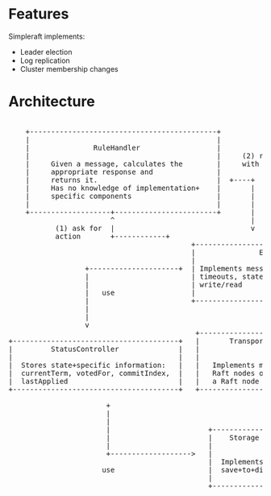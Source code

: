 # Features

Simpleraft implements:
- Leader election
- Log replication
- Cluster membership changes

# Architecture

<pre>                                            
    +--------------------------------------------+                           +-------------------------------------+
    |                                            |                           |                                     |
    |               RuleHandler                  |                           |       State Machine                 |
    |                                            |     (2) respond           |                                     |
    |     Given a message, calculates the        |     with action           | Application+specific state machine. |
    |     appropriate response and               |                           | Example: For a key+> value store,   |
    |     returns it.                            |  +----+                   | this component would implement the  |
    |     Has no knowledge of implementation+    |       |                   | store. Raft commands passed to here |
    |     specific components                    |       |                   | would be Get()s and Put()s          |
    |                                            |       |                   |                                     |
    +-------------------+------------------------+       |                   +---------------------------+---------+
                        ^                                |￼                                              ^
           (1) ask for  |                                v                                               |  commit
           action       +------------+                                                                   |
                                           +---------------------------------------+   +-----------------+
                                           |               Executor                |
                                           |                                       |
                  +---------------------+  | Implements message sending/receiving, +----------------+
                  |                        | timeouts, state changes and log       |                |
                  |                        | write/read                            |                |
                  |   use                  |                                       |                |     use
                  |                        +-------------------+-------------------+                |
                  |                                            |                                    |
                  |                                            |  use                               |
                  v                                            v                                    v
                                            +------------------+-------------------+
+---------------------------------------+   |       TransportService               |  +---------------------------------------+
|         StatusController              |   |                                      |  |         LogController                 |
|                                       |   |                                      |  |                                       |
|  Stores state+specific information:   |   |   Implements message passing between |  |   Appends (or changes) entries        |
|  currentTerm, votedFor, commitIndex,  |   |   Raft nodes or between a client and |  |   to the log, saves the log to disk,  |
|  lastApplied                          |   |   a Raft node                        |  |   and reads the log.                  |
+---------------------------------------+   +--------------------------------------+  +--------+------------------------------+
                                                                                               |
                       +                                                                       |
                       |                                                                       |
                       |                                                                       |
                       |                       +---------------------------+                   |
                       |                       |    Storage Service        |                   |
                       |                       |                           |                   |
                       +------------------->   |                           | <-----------------+
                                               |  Implements the           |
                      use                      |  save+to+disk mechanism   |          use
                                               |                           |
                                               +---------------------------+

</pre>